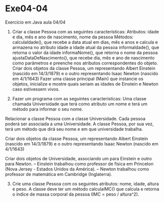 # Exe04-04
Exercício em Java aula 04/04

1) Criar a classe Pessoa com as seguintes características:
Atributos: idade e dia, mês e ano de nascimento, nome da pessoa
Métodos:
  calculaIdade(), que recebe a data atual em dias, mês e anos e calcula e armazena no atributo idade a idade atual da pessoa 
  informaIdade(), que retorna o valor da idade
  informaNome(), que retorna o nome da pessoa
  ajustaDataDeNascimento(), que recebe dia, mês e ano de nascimento como parâmetros e preenche nos atributos correspondentes do objeto.
Criar dois objetos da classe Pessoa, um representando Albert Einstein (nascido
em 14/3/1879) e o outro representando Isaac Newton (nascido em 4/1/1643)
Fazer uma classe principal (Main) que instancie os objetos, inicialize e mostre quais
seriam as idades de Einstein e Newton caso estivessem vivos.


2) Fazer um programa com as seguintes características:
Uma classe chamada Universidade que terá como atributo um nome e terá um método para informar o seu nome.

Relacionar a classe Pessoa com a classe Universidade. Cada pessoa poderá ser associada a uma Universidade.
 A classe Pessoa, por sua vez, terá um método que dirá seu nome e em que universidade trabalha.

Criar dois objetos da classe Pessoa, um representando Albert Einstein (nascido em 14/3/1879) e o outro representando Isaac Newton (nascido em 4/1/1643)

Criar dois objetos de Universidade, associando um para Einstein e outro para Newton.
– Einstein trabalhou como professor de física em Princeton (Nova Jersey - Estados Unidos da América).
– Newton trabalhou como professor de matemática em Cambridge (Inglaterra).

3) Crie uma classe Pessoa com os seguintes atributos: nome, idade, altura e peso. A classe deve ter um método calculaIMC() que calcula e retorna o índice de massa corporal da pessoa (IMC = peso / altura^2).
